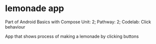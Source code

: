 # lemonade app

Part of Android Basics with Compose
Unit: 2; Pathway: 2; Codelab: Click behaviour

App that shows process of making a lemonade by clicking buttons 
